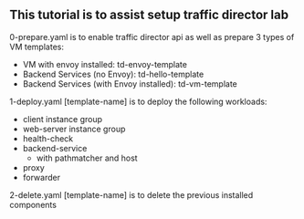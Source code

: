 ## This tutorial is to assist setup traffic director lab
0-prepare.yaml is to enable traffic director api as well as prepare 3 types of VM templates:
* VM with envoy installed: td-envoy-template
* Backend Services (no Envoy): td-hello-template 
* Backend Services (with Envoy installed): td-vm-template

1-deploy.yaml [template-name] is to deploy the following workloads:
* client instance group
* web-server instance group
* health-check
* backend-service 
  * with pathmatcher and host
* proxy
* forwarder

2-delete.yaml [template-name] is to delete the previous installed components
